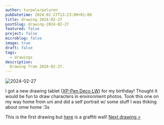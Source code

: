 ```yaml
---
author: turpelurpeluren
pubDatetime: 2024-02-27T13:23:00+01:00
title: drawing 2024-02-27
postSlug: drawing-2024-02-27
featured: false
project: false
microblog: false
image: true
draft: false
tags:
  - drawings
description:
  Drawing from 2024-02-27.
---
```


![2024-02-27](@assets/images/2024-02-27.jpg)

I got a new drawing tablet ([XP-Pen Deco LW](https://docs.thesevenpens.com/drawtab/product-info/xp-pen/xp-pen-deco)) for my birthday! Thought it would be fun to draw characters in environment photos. Took this one on my way home from uni and did a self portrait w/ some stuff I was thiking about omw home :3s

This is the first drawing but [here](/posts/wall-painting) is a graffiti wall!
[Next drawing >](/posts/drawing-2024-03-01)